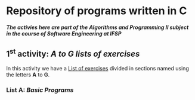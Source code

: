 # Repository of programs written in C
***The activies here are part of the Algorithms and Programming II subject in the course of Software Engineering at IFSP***
## 1<sup>st</sup> activity: *A to G lists of exercises*
In this activity we have a [List of exercises](https://docs.google.com/document/d/13nRGM-mgqCHKyMzjRkCF8uYz7T7UnN_r2zZy1ePut4s/edit#heading=h.yozqf286ydqv) divided in sections named using the letters **A** to **G**.
### **List A**: *Basic Programs*
